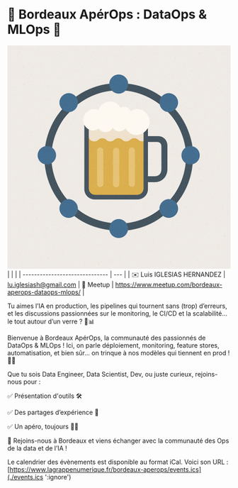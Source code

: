 # 🚀 Bordeaux ApérOps : DataOps & MLOps 🍷
![Logo AperOps](./logo_aperops.png ':size=50')
|                                |     |
| ------------------------------ | --- |
| ✉️ Luis IGLESIAS HERNANDEZ | lu.iglesiash@gmail.com
| 👥 Meetup | https://www.meetup.com/bordeaux-aperops-dataops-mlops/ |


Tu aimes l’IA en production, les pipelines qui tournent sans (trop) d’erreurs, et les discussions passionnées sur le monitoring, le CI/CD et la scalabilité… le tout autour d’un verre ? 🍻📊

Bienvenue à Bordeaux ApérOps, la communauté des passionnés de DataOps & MLOps ! Ici, on parle déploiement, monitoring, feature stores, automatisation, et bien sûr… on trinque à nos modèles qui tiennent en prod ! 🤖🔥

Que tu sois Data Engineer, Data Scientist, Dev, ou juste curieux, rejoins-nous pour :

✅ Présentation d'outils 🛠️

✅ Des partages d’expérience 🚀

✅ Un apéro, toujours 🍷🍕

📍 Rejoins-nous à Bordeaux et viens échanger avec la communauté des Ops de la data et de l’IA !

Le calendrier des évènements est disponible au format iCal.
Voici son URL : [https://www.lagrappenumerique.fr/bordeaux-aperops/events.ics](./events.ics ':ignore')

<!-- EVENTS:START -->
<!-- EVENTS:END -->
